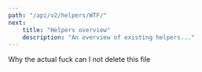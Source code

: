 ```yaml
---
path: "/api/v2/helpers/WTF/"
next:
    title: "Helpers overview"
    description: "An overview of existing helpers..."
---
```


Why the actual fuck can I not delete this file 
